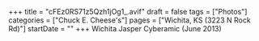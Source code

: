 +++
title = "cFEz0RS71z5Qzh1jOg1_.avif"
draft = false
tags = ["Photos"]
categories = ["Chuck E. Cheese's"]
pages = ["Wichita, KS (3223 N Rock Rd)"]
startDate = ""
+++
Wichita Jasper Cyberamic (June 2013)
